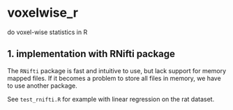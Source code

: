 # voxelwise_r
do voxel-wise statistics in R


## 1. implementation with RNifti package
The `RNifti` package is fast and intuitive to use, but lack support for memory mapped files. If it becomes a problem to store all files in memory, we have to 
use another package.

See `test_rnifti.R` for example with linear regression on the rat dataset.

